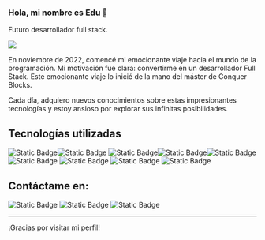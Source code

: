 ### Hola, mi nombre es Edu 👋

Futuro desarrollador full stack.

<img src="https://github.com/naviomaya/naviomaya/blob/main/Full%20stack%20developer.jpg">

En noviembre de 2022, comencé mi emocionante viaje hacia el mundo de la programación. Mi motivación fue clara: convertirme en un desarrollador Full Stack. Este emocionante viaje lo inicié de la mano del máster de Conquer Blocks.

Cada día, adquiero nuevos conocimientos sobre estas impresionantes tecnologías y estoy ansioso por explorar sus infinitas posibilidades.

## Tecnologías utilizadas
<img alt="Static Badge" src="https://img.shields.io/badge/%20-Python-blue?logo=Python&logoColor=blue&labelColor=black"><img alt="Static Badge" src="https://img.shields.io/badge/HTML5-red?logo=html5&labelColor=black"> <img alt="Static Badge" src="https://img.shields.io/badge/CSS-white?logo=CSS3&labelColor=black"><img alt="Static Badge" src="https://img.shields.io/badge/JAVASCRIPT-yellow?logo=javascript&labelColor=black"><img alt="Static Badge" src="https://img.shields.io/badge/MYSQL-blue?logo=mysql&labelColor=black">
<br>
<img alt="Static Badge" src="https://img.shields.io/badge/REACT-blue?logo=react&labelColor=black">
<img alt="Static Badge" src="https://img.shields.io/badge/NODE.JS-green?logo=Node.js&labelColor=black">
<img alt="Static Badge" src="https://img.shields.io/badge/DJANGO-white?logo=Django&labelColor=black">
<img alt="Static Badge" src="https://img.shields.io/badge/JAVA-white?logo=java&labelColor=black">

## Contáctame en:
<img alt="Static Badge" src="https://img.shields.io/badge/INSTAGRAM-pink?logo=instagram&labelColor=black&link=https%3A%2F%2Fwww.instagram.com%2Fedumayft%2F">
<img alt="Static Badge" src="https://img.shields.io/badge/LINKEDIN-white?logo=linkedin&labelColor=black&link=https%3A%2F%2Fwww.linkedin.com%2Fin%2Feduardo-navio-maya-406b35189%2F">
<img alt="Static Badge" src="https://img.shields.io/badge/naviomaya%40gmail.com-%20black?logo=GMAIL&labelColor=black&color=white">

<hr>

¡Gracias por visitar mi perfil! 



<!--
**naviomaya/naviomaya** is a ✨ _special_ ✨ repository because its `README.md` (this file) appears on your GitHub profile.

Here are some ideas to get you started:

- 🔭 I’m currently working on ...
- 🌱 I’m currently learning ...
- 👯 I’m looking to collaborate on ...
- 🤔 I’m looking for help with ...
- 💬 Ask me about ...
- 📫 How to reach me: ...
- 😄 Pronouns: ...
- ⚡ Fun fact: ...
-->
